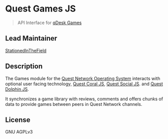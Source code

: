 # Quest Games JS
> API Interface for [qDesk Games](https://github.com/QuestNetwork/qd-games-js) 

## Lead Maintainer

[StationedInTheField](https://github.com/StationedInTheField)

## Description

The Games module for the [Quest Network Operating System](https://github.com/QuestNetwork/quest-os-js) interacts with optional user facing technology, [Quest Coral JS](https://github.com/QuestNetwork/quest-coral-js), [Quest Social JS](https://github.com/QuestNetwork/quest-social-js).  and [Quest Dolphin JS](https://github.com/QuestNetwork/quest-dolphin-js). 

It synchronizes a game library with reviews, comments and offers chunks of data to provide games between peers in Quest Network channels. 

## License

GNU AGPLv3
